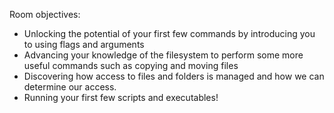Room objectives: 
- Unlocking the potential of your first few commands by introducing you to using flags and arguments
- Advancing your knowledge of the filesystem to perform some more useful commands such as copying and moving files
- Discovering how access to files and folders is managed and how we can determine our access.
- Running your first few scripts and executables!
